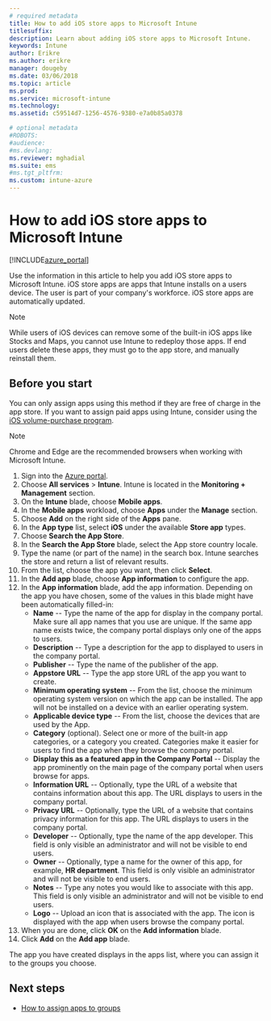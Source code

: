 ```yaml
---
# required metadata
title: How to add iOS store apps to Microsoft Intune
titlesuffix:
description: Learn about adding iOS store apps to Microsoft Intune.
keywords: Intune
author: Erikre
ms.author: erikre
manager: dougeby
ms.date: 03/06/2018
ms.topic: article
ms.prod:
ms.service: microsoft-intune
ms.technology:
ms.assetid: c59514d7-1256-4576-9380-e7a0b85a0378

# optional metadata
#ROBOTS:
#audience:
#ms.devlang:
ms.reviewer: mghadial
ms.suite: ems
#ms.tgt_pltfrm:
ms.custom: intune-azure
---
```


# How to add iOS store apps to Microsoft Intune

[!INCLUDE[azure_portal](./includes/azure_portal.md)]


Use the information in this article to help you add iOS store apps to Microsoft Intune. iOS store apps are apps that Intune installs on a users device. The user is part of your company's workforce. iOS store apps are automatically updated.

>[!NOTE]
>While users of iOS devices can remove some of the built-in iOS apps like Stocks and Maps, you cannot use Intune to redeploy those apps. If end users delete these apps, they must go to the app store, and manually reinstall them.

## Before you start

You can only assign apps using this method if they are free of charge in the app store. If you want to assign paid apps using Intune, consider using the [iOS volume-purchase program](vpp-apps-ios.md).

>[!NOTE]
>Chrome and Edge are the recommended browsers when working with Microsoft Intune.

1. Sign into the [Azure portal](https://portal.azure.com).
2. Choose **All services** > **Intune**. Intune is located in the **Monitoring + Management** section.
3. On the **Intune** blade, choose **Mobile apps**.
4. In the **Mobile apps** workload, choose **Apps** under the **Manage** section.
5. Choose **Add** on the right side of the **Apps** pane.
6. In the **App type** list, select **iOS** under the available **Store app** types.
7. Choose **Search the App Store**.
8. In the **Search the App Store** blade, select the App store country locale.
9. Type the name (or part of the name) in the search box. Intune searches the store and return a list of relevant results.
10. From the list, choose the app you want, then click **Select**.
11. In the **Add app** blade, choose **App information** to configure the app.
12. In the **App information** blade, add the app information. Depending on the app you have chosen, some of the values in this blade might have been automatically filled-in:
    - **Name** -- Type the name of the app for display in the company portal. Make sure all app names that you use are unique. If the same app name exists twice, the company portal displays only one of the apps to users.
    - **Description** -- Type a description for the app to displayed to users in the company portal.
    - **Publisher** -- Type the name of the publisher of the app.
    - **Appstore URL** -- Type the app store URL of the app you want to create.
    - **Minimum operating system** -- From the list, choose the minimum operating system version on which the app can be installed. The app will not be installed on a device with an earlier operating system.
    - **Applicable device type** -- From the list, choose the devices that are used by the App.
    - **Category** (optional). Select one or more of the built-in app categories, or a category you created. Categories make it easier for users to find the app when they browse the company portal.
    - **Display this as a featured app in the Company Portal** -- Display the app prominently on the main page of the company portal when users browse for apps.
    - **Information URL** -- Optionally, type the URL of a website that contains information about this app. The URL displays to users in the company portal.
    - **Privacy URL** -- Optionally, type the URL of a website that contains privacy information for this app. The URL displays to users in the company portal.
    - **Developer** -- Optionally, type the name of the app developer. This field is only visible an administrator and will not be visible to end users.
    - **Owner** -- Optionally, type a name for the owner of this app, for example, **HR department**.  This field is only visible an administrator and will not be visible to end users.
    - **Notes** -- Type any notes you would like to associate with this app. This field is only visible an administrator and will not be visible to end users.
    - **Logo** -- Upload an icon that is associated with the app. The icon is displayed with the app when users browse the company portal.
13. When you are done, click **OK** on the **Add information** blade.
14. Click **Add** on the **Add app** blade.

The app you have created displays in the apps list, where you can assign it to the groups you choose.

## Next steps

- [How to assign apps to groups](apps-deploy.md)
